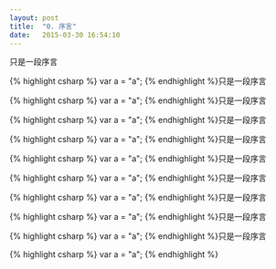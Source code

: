 ```yaml
---
layout: post
title:  "0. 序言"
date:   2015-03-30 16:54:10
---
```

只是一段序言

{% highlight csharp %}
var a = "a";
{% endhighlight %}只是一段序言

{% highlight csharp %}
var a = "a";
{% endhighlight %}只是一段序言

{% highlight csharp %}
var a = "a";
{% endhighlight %}只是一段序言

{% highlight csharp %}
var a = "a";
{% endhighlight %}只是一段序言

{% highlight csharp %}
var a = "a";
{% endhighlight %}只是一段序言

{% highlight csharp %}
var a = "a";
{% endhighlight %}只是一段序言

{% highlight csharp %}
var a = "a";
{% endhighlight %}只是一段序言

{% highlight csharp %}
var a = "a";
{% endhighlight %}只是一段序言

{% highlight csharp %}
var a = "a";
{% endhighlight %}只是一段序言

{% highlight csharp %}
var a = "a";
{% endhighlight %}